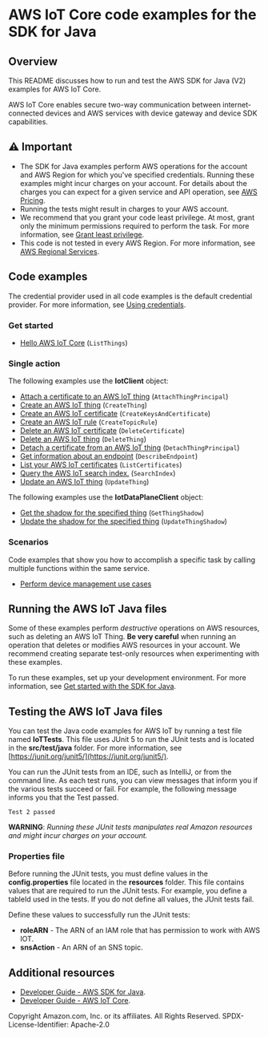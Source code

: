# AWS IoT Core code examples for the SDK for Java

## Overview
This README discusses how to run and test the AWS SDK for Java (V2) examples for AWS IoT Core.

AWS IoT Core enables secure two-way communication between internet-connected devices and AWS services with device gateway and device SDK capabilities.

## ⚠️ Important
* The SDK for Java examples perform AWS operations for the account and AWS Region for which you've specified credentials. Running these examples might incur charges on your account. For details about the charges you can expect for a given service and API operation, see [AWS Pricing](https://aws.amazon.com/pricing/).
* Running the tests might result in charges to your AWS account.
* We recommend that you grant your code least privilege. At most, grant only the minimum permissions required to perform the task. For more information, see [Grant least privilege](https://docs.aws.amazon.com/IAM/latest/UserGuide/best-practices.html#grant-least-privilege). 
* This code is not tested in every AWS Region. For more information, see [AWS Regional Services](https://aws.amazon.com/about-aws/global-infrastructure/regional-product-services).

## Code examples

The credential provider used in all code examples is the default credential provider. For more information, see [Using credentials](https://docs.aws.amazon.com/sdk-for-java/latest/developer-guide/credentials.html).

### Get started

- [Hello AWS IoT Core](src/main/java/com/example/iot/HelloIoT.java) (`ListThings`)


### Single action

The following examples use the **IotClient** object:

- [Attach a certificate to an AWS IoT thing](https://github.com/awsdocs/aws-doc-sdk-examples/blob/main/javav2/example_code/iot/src/main/java/com/example/iot/IotScenario.java) (`AttachThingPrincipal`)
- [Create an AWS IoT thing](https://github.com/awsdocs/aws-doc-sdk-examples/blob/main/javav2/example_code/iot/src/main/java/com/example/iot/IotScenario.java) (`CreateThing`)
- [Create an AWS IoT certificate](https://github.com/awsdocs/aws-doc-sdk-examples/blob/main/javav2/example_code/iot/src/main/java/com/example/iot/IotScenario.java) (`CreateKeysAndCertificate`)
- [Create an AWS IoT rule](https://github.com/awsdocs/aws-doc-sdk-examples/blob/main/javav2/example_code/iot/src/main/java/com/example/iot/IotScenario.java) (`CreateTopicRule`)
- [Delete an AWS IoT certificate](https://github.com/awsdocs/aws-doc-sdk-examples/blob/main/javav2/example_code/iot/src/main/java/com/example/iot/IotScenario.java) (`DeleteCertificate`)
- [Delete an AWS IoT thing](https://github.com/awsdocs/aws-doc-sdk-examples/blob/main/javav2/example_code/iot/src/main/java/com/example/iot/IotScenario.java) (`DeleteThing`)
- [Detach a certificate from an AWS IoT thing](https://github.com/awsdocs/aws-doc-sdk-examples/blob/main/javav2/example_code/iot/src/main/java/com/example/iot/IotScenario.java) (`DetachThingPrincipal`)
- [Get information about an endpoint](https://github.com/awsdocs/aws-doc-sdk-examples/blob/main/javav2/example_code/iot/src/main/java/com/example/iot/IotScenario.java) (`DescribeEndpoint`)
- [List your AWS IoT certificates](https://github.com/awsdocs/aws-doc-sdk-examples/blob/main/javav2/example_code/iot/src/main/java/com/example/iot/IotScenario.java) (`ListCertificates`)
- [Query the AWS IoT search index.](https://github.com/awsdocs/aws-doc-sdk-examples/blob/main/javav2/example_code/iot/src/main/java/com/example/iot/IotScenario.java) (`SearchIndex`)
- [Update an AWS IoT thing](https://github.com/awsdocs/aws-doc-sdk-examples/blob/main/javav2/example_code/iot/src/main/java/com/example/iot/IotScenario.java) (`UpdateThing`)


The following examples use the **IotDataPlaneClient** object:

- [Get the shadow for the specified thing](https://github.com/awsdocs/aws-doc-sdk-examples/blob/main/javav2/example_code/iot/src/main/java/com/example/iot/IotScenario.java) (`GetThingShadow`)
- [Update the shadow for the specified thing](https://github.com/awsdocs/aws-doc-sdk-examples/blob/main/javav2/example_code/iot/src/main/java/com/example/iot/IotScenario.java) (`UpdateThingShadow`)

### Scenarios

Code examples that show you how to accomplish a specific task by calling multiple
functions within the same service.

* [Perform device management use cases ](src/main/java/com/example/iot/IotScenario.java) 

## Running the AWS IoT Java files

Some of these examples perform *destructive* operations on AWS resources, such as deleting an AWS IoT Thing. **Be very careful** when running an operation that deletes or modifies AWS resources in your account. We recommend creating separate test-only resources when experimenting with these examples.

To run these examples, set up your development environment. For more information, 
see [Get started with the SDK for Java](https://docs.aws.amazon.com/sdk-for-java/latest/developer-guide/setup.html). 


 ## Testing the AWS IoT Java files

You can test the Java code examples for AWS IoT by running a test file named **IoTTests**. This file uses JUnit 5 to run the JUnit tests and is located in the **src/test/java** folder. For more information, see [https://junit.org/junit5/](https://junit.org/junit5/).

You can run the JUnit tests from an IDE, such as IntelliJ, or from the command line. As each test runs, you can view messages that inform you if the various tests succeed or fail. For example, the following message informs you that the Test passed.

	Test 2 passed

**WARNING**: _Running these JUnit tests manipulates real Amazon resources and might incur charges on your account._

 ### Properties file
Before running the JUnit tests, you must define values in the **config.properties** file located in the **resources** folder. This file contains values that are required to run the JUnit tests. For example, you define a tableId used in the tests. If you do not define all values, the JUnit tests fail.

Define these values to successfully run the JUnit tests:

- **roleARN** - The ARN of an IAM role that has permission to work with AWS IOT.
- **snsAction**  - An ARN of an SNS topic.

## Additional resources
* [Developer Guide - AWS SDK for Java](https://docs.aws.amazon.com/sdk-for-java/latest/developer-guide/home.html).
* [Developer Guide - AWS IoT Core](https://docs.aws.amazon.com/iot/latest/developerguide/iot-gs.html).

Copyright Amazon.com, Inc. or its affiliates. All Rights Reserved. SPDX-License-Identifier: Apache-2.0